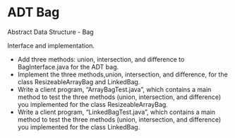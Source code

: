 ADT Bag
=============

Abstract Data Structure - Bag

Interface and implementation.
- Add three methods: union, intersection, and difference to BagInterface.java for the ADT bag.
- Implement the three methods,union, intersection, and difference, for the class ResizeableArrayBag and LinkedBag.
- Write a client program, “ArrayBagTest.java”, which contains a main method to test  the  three  methods (union, intersection, and difference) you implemented for the  class ResizeableArrayBag.
- Write a client program, “LinkedBagTest.java”, which contains a main method to test  the  three  methods (union, intersection, and difference) you implemented for the  class LinkedBag.